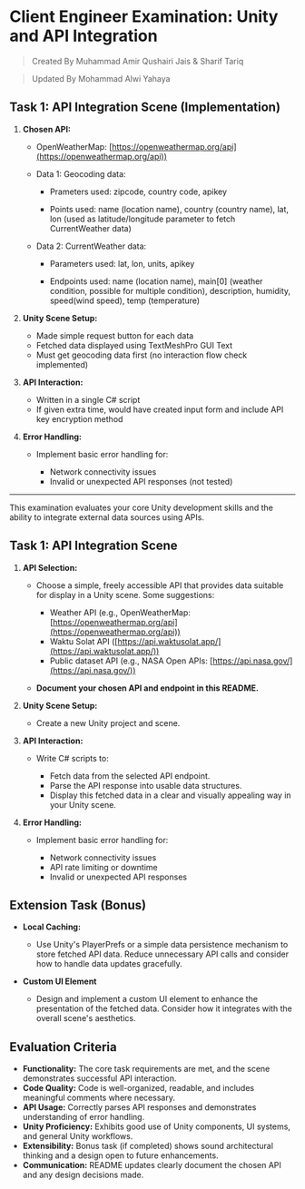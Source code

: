 
# Client Engineer Examination: Unity and API Integration
> Created By Muhammad Amir Qushairi Jais & Sharif Tariq

> Updated By Mohammad Alwi Yahaya

## Task 1: API Integration Scene (Implementation)

1.  **Chosen API:**
    
    -   OpenWeatherMap:  [https://openweathermap.org/api](https://openweathermap.org/api))
        
    -   Data 1: Geocoding data:
      
        - Prameters used: zipcode, country code, apikey
          
        - Points used: name (location name), country (country name), lat, lon (used as latitude/longitude parameter to fetch CurrentWeather data) 
  
    -   Data 2: CurrentWeather data:
    
        -   Parameters used: lat, lon, units, apikey
        
        -   Endpoints used: name (location name), main[0] (weather condition, possible for multiple condition), description, humidity, speed(wind speed), temp (temperature)
    
2.  **Unity Scene Setup:**
    
    -   Made simple request button for each data
    -   Fetched data displayed using TextMeshPro GUI Text
    -   Must get geocoding data first (no interaction flow check implemented)
    
3.  **API Interaction:**
    
    -   Written in a single C# script
    -   If given extra time, would have created input form and include API key encryption method
        
    
4.  **Error Handling:**
    
    -   Implement basic error handling for:
        
        -   Network connectivity issues
        -   Invalid or unexpected API responses (not tested)
     
-------------------------------------------------------------

This examination evaluates your core Unity development skills and the ability to integrate external data sources using APIs.

## Task 1: API Integration Scene

1.  **API Selection:**
    
    -   Choose a simple, freely accessible API that provides data suitable for display in a Unity scene. Some suggestions:
        
        -   Weather API (e.g., OpenWeatherMap:  [https://openweathermap.org/api](https://openweathermap.org/api))
        -   Waktu Solat API ([https://api.waktusolat.app/](https://api.waktusolat.app/))
        -   Public dataset API (e.g., NASA Open APIs:  [https://api.nasa.gov/](https://api.nasa.gov/))
        
    -   **Document your chosen API and endpoint in this README.**
    
2.  **Unity Scene Setup:**
    
    -   Create a new Unity project and scene.
    
3.  **API Interaction:**
    
    -   Write C# scripts to:
        
        -   Fetch data from the selected API endpoint.
        -   Parse the API response into usable data structures.
        -   Display this fetched data in a clear and visually appealing way in your Unity scene.
        
    
4.  **Error Handling:**
    
    -   Implement basic error handling for:
        
        -   Network connectivity issues
        -   API rate limiting or downtime
        -   Invalid or unexpected API responses
        
    

## Extension Task (Bonus)

-   **Local Caching:**
    
    -   Use Unity's PlayerPrefs or a simple data persistence mechanism to store fetched API data. Reduce unnecessary API calls and consider how to handle data updates gracefully.
    
-   **Custom UI Element**
    
    -   Design and implement a custom UI element to enhance the presentation of the fetched data. Consider how it integrates with the overall scene's aesthetics.
    

## Evaluation Criteria

-   **Functionality:** The core task requirements are met, and the scene demonstrates successful API interaction.
-   **Code Quality:** Code is well-organized, readable, and includes meaningful comments where necessary.
-   **API Usage:** Correctly parses API responses and demonstrates understanding of error handling.
-   **Unity Proficiency:** Exhibits good use of Unity components, UI systems, and general Unity workflows.
-   **Extensibility:** Bonus task (if completed) shows sound architectural thinking and a design open to future enhancements.
-   **Communication:** README updates clearly document the chosen API and any design decisions made.
